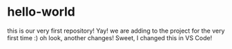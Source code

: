 # hello-world
this is our very first repository! Yay!
we are adding to the project for the very first time :)
oh look, another changes!
Sweet, I changed this in VS Code!